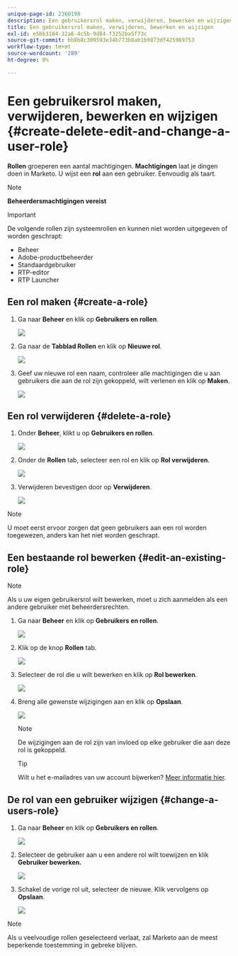 ```yaml
---
unique-page-id: 2360198
description: Een gebruikersrol maken, verwijderen, bewerken en wijzigen - Marketo Docs - Productdocumentatie
title: Een gebruikersrol maken, verwijderen, bewerken en wijzigen
exl-id: e5bb3184-32a6-4c5b-9d84-f3252ba5f73c
source-git-commit: bb8b8c309593e34b773b8ab1b9873df425989753
workflow-type: tm+mt
source-wordcount: '289'
ht-degree: 0%

---
```


# Een gebruikersrol maken, verwijderen, bewerken en wijzigen {#create-delete-edit-and-change-a-user-role}

**Rollen** groeperen een aantal machtigingen. **Machtigingen** laat je dingen doen in Marketo. U wijst een **rol** aan een gebruiker. Eenvoudig als taart.

>[!NOTE]
>
>**Beheerdersmachtigingen vereist**

>[!IMPORTANT]
>
>De volgende rollen zijn systeemrollen en kunnen niet worden uitgegeven of worden geschrapt:
>
>* Beheer
>* Adobe-productbeheerder
>* Standaardgebruiker
>* RTP-editor
>* RTP Launcher


## Een rol maken {#create-a-role}

1. Ga naar **Beheer** en klik op **Gebruikers en rollen**.

   ![](assets/image2014-9-16-13-3a29-3a48.png)

1. Ga naar de **Tabblad Rollen** en klik op **Nieuwe rol**.

   ![](assets/image2014-9-16-13-3a30-3a0.png)

1. Geef uw nieuwe rol een naam, controleer alle machtigingen die u aan gebruikers die aan de rol zijn gekoppeld, wilt verlenen en klik op **Maken**.

   ![](assets/image2014-9-16-13-3a31-3a19.png)

## Een rol verwijderen {#delete-a-role}

1. Onder **Beheer**, klikt u op **Gebruikers en rollen**.

   ![](assets/image2014-9-16-13-3a31-3a42.png)

1. Onder de **Rollen** tab, selecteer een rol en klik op **Rol verwijderen**.

   ![](assets/image2014-9-16-13-3a31-3a56.png)

1. Verwijderen bevestigen door op **Verwijderen**.

   ![](assets/image2014-9-16-13-3a32-3a25.png)

>[!NOTE]
>
>U moet eerst ervoor zorgen dat geen gebruikers aan een rol worden toegewezen, anders kan het niet worden geschrapt.

## Een bestaande rol bewerken {#edit-an-existing-role}

>[!NOTE]
>
>Als u uw eigen gebruikersrol wilt bewerken, moet u zich aanmelden als een andere gebruiker met beheerdersrechten.

1. Ga naar **Beheer** en klik op **Gebruikers en rollen**.

   ![](assets/image2014-9-16-13-3a34-3a2.png)

1. Klik op de knop **Rollen** tab.

   ![](assets/image2014-9-16-13-3a34-3a22.png)

1. Selecteer de rol die u wilt bewerken en klik op **Rol bewerken**.

   ![](assets/image2014-9-16-13-3a34-3a37.png)

1. Breng alle gewenste wijzigingen aan en klik op **Opslaan**.

   ![](assets/image2014-9-16-13-3a35-3a16.png)

   >[!NOTE]
   >
   >De wijzigingen aan de rol zijn van invloed op elke gebruiker die aan deze rol is gekoppeld.

   >[!TIP]
   >
   >Wilt u het e-mailadres van uw account bijwerken? [Meer informatie hier](/help/marketo/product-docs/administration/settings/edit-account-settings.md).

## De rol van een gebruiker wijzigen {#change-a-users-role}

1. Ga naar **Beheer** en klik op **Gebruikers en rollen**.

   ![](assets/image2014-9-16-13-3a35-3a49.png)

1. Selecteer de gebruiker aan u een andere rol wilt toewijzen en klik **Gebruiker bewerken.**

   ![](assets/image2014-9-16-13-36-8.png)

1. Schakel de vorige rol uit, selecteer de nieuwe. Klik vervolgens op **Opslaan**.

   ![](assets/image2014-9-16-13-3a36-3a35.png)

>[!NOTE]
>
>Als u veelvoudige rollen geselecteerd verlaat, zal Marketo aan de meest beperkende toestemming in gebreke blijven.
